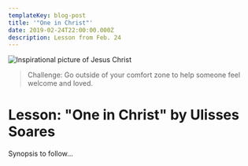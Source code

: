 ```yaml
---
templateKey: blog-post
title: '"One in Christ"'
date: 2019-02-24T22:00:00.000Z
description: Lesson from Feb. 24
---
```

![Inspirational picture of Jesus Christ](/img/pictures-of-jesus-smiling-1138511-mobile.jpg "Jesus Christ")

> Challenge: Go outside of your comfort zone to help someone feel welcome and loved.

# Lesson: "One in Christ" by Ulisses Soares

Synopsis to follow...
